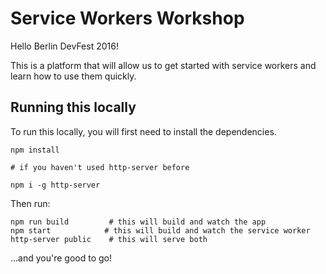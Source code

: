 # Service Workers Workshop

Hello Berlin DevFest 2016!

This is a platform that will allow us to get started with service workers and learn how to use them quickly.

## Running this locally

To run this locally, you will first need to install the dependencies.

```
npm install

# if you haven't used http-server before

npm i -g http-server
```

Then run:

```
npm run build         # this will build and watch the app
npm start            # this will build and watch the service worker
http-server public    # this will serve both

```

...and you're good to go!
